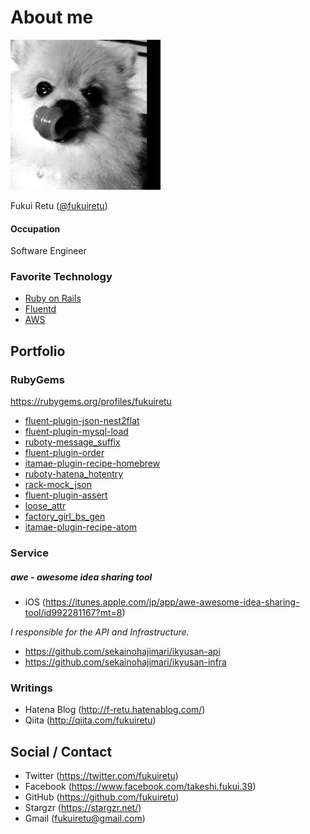 # About me

<img src="img/prof.jpg" width="240">

Fukui Retu ([@fukuiretu](https://twitter.com/fukuiretu))

#### Occupation
Software Engineer

### Favorite Technology
- [Ruby on Rails](http://rubyonrails.org/)
- [Fluentd](http://www.fluentd.org/)
- [AWS](https://aws.amazon.com)



## Portfolio

### RubyGems

https://rubygems.org/profiles/fukuiretu

- [fluent-plugin-json-nest2flat](https://rubygems.org/gems/fluent-plugin-json-nest2flat)
- [fluent-plugin-mysql-load](https://rubygems.org/gems/fluent-plugin-mysql-load)
- [ruboty-message_suffix](https://rubygems.org/gems/ruboty-message_suffix)
- [fluent-plugin-order](https://rubygems.org/gems/fluent-plugin-order)
- [itamae-plugin-recipe-homebrew](https://rubygems.org/gems/itamae-plugin-recipe-homebrew)
- [ruboty-hatena_hotentry](https://rubygems.org/gems/ruboty-hatena_hotentry)
- [rack-mock_json](https://rubygems.org/gems/rack-mock_json)
- [fluent-plugin-assert](https://rubygems.org/gems/fluent-plugin-assert)
- [loose_attr](https://rubygems.org/gems/loose_attr)
- [factory_girl_bs_gen](https://rubygems.org/gems/factory_girl_bs_gen)
- [itamae-plugin-recipe-atom](https://rubygems.org/gems/itamae-plugin-recipe-atom)

### Service

##### awe - awesome idea sharing tool
- iOS (https://itunes.apple.com/jp/app/awe-awesome-idea-sharing-tool/id992281167?mt=8)

*I responsible for the API and Infrastructure.*

- https://github.com/sekainohajimari/ikyusan-api
- https://github.com/sekainohajimari/ikyusan-infra

### Writings
- Hatena Blog (http://f-retu.hatenablog.com/)
- Qiita (http://qiita.com/fukuiretu)



## Social / Contact
- Twitter (https://twitter.com/fukuiretu)
- Facebook (https://www.facebook.com/takeshi.fukui.39)
- GitHub (https://github.com/fukuiretu)
- Stargzr (https://stargzr.net/)
- Gmail (fukuiretu@gmail.com)
